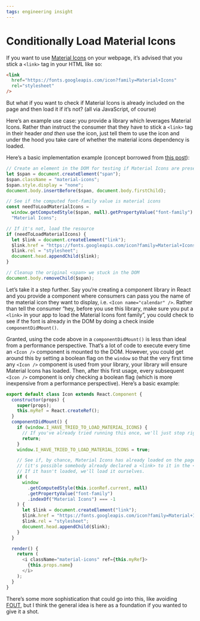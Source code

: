 ```yaml
---
tags: engineering insight
---
```


# Conditionally Load Material Icons

If you want to use [Material Icons](https://google.github.io/material-design-icons/) on your webpage, it’s advised that you stick a `<link>` tag in your HTML like so:

```html
<link
  href="https://fonts.googleapis.com/icon?family=Material+Icons"
  rel="stylesheet"
/>
```

But what if you want to check if Material Icons is already included on the page and then load it if it’s not? (all via JavaScript, of course)

Here’s an example use case: you provide a library which leverages Material Icons. Rather than instruct the consumer that they have to stick a `<link>` tag in their header _and then_ use the icon, just tell them to use the icon and under the hood you take care of whether the material icons dependency is loaded.

Here’s a basic implementation example (concept borrowed from [this post](https://allthingssmitty.com/2016/09/12/checking-if-font-awesome-loaded/)):

```js
// Create an element in the DOM for testing if Material Icons are present
let $span = document.createElement("span");
$span.className = "material-icons";
$span.style.display = "none";
document.body.insertBefore($span, document.body.firstChild);

// See if the computed font-family value is material icons
const needToLoadMaterialIcons =
  window.getComputedStyle($span, null).getPropertyValue("font-family") !==
  "Material Icons";

// If it's not, load the resource
if (needToLoadMaterialIcons) {
  let $link = document.createElement("link");
  $link.href = "https://fonts.googleapis.com/icon?family=Material+Icons";
  $link.rel = "stylesheet";
  document.head.appendChild($link);
}

// Cleanup the original <span> we stuck in the DOM
document.body.removeChild($span);
```

Let’s take it a step further. Say you’re creating a component library in React and you provide a component where consumers can pass you the name of the material icon they want to display, i.e. `<Icon name="calendar" />`. Rather than tell the consumer “hey, before you use this library, make sure you put a `<link>` in your app to load the Material Icons font family”, you could check to see if the font is already in the DOM by doing a check inside `componentDidMount()`.

Granted, using the code above in a `componentDidMount()` is less than ideal from a performance perspective. That’s a lot of code to execute every time an `<Icon />` component is mounted to the DOM. However, you could get around this by setting a boolean flag on the `window` so that the very first time any `<Icon />` component is used from your library, your library will ensure Material Icons has loaded. Then, after this first usage, every subsequent `<Icon />` component is only checking a boolean flag (which is more inexpensive from a performance perspective). Here’s a basic example:

```js
export default class Icon extends React.Component {
  constructor(props) {
    super(props);
    this.myRef = React.createRef();
  }
  componentDidMount() {
    if (window.I_HAVE_TRIED_TO_LOAD_MATERIAL_ICONS) {
      // If you've already tried running this once, we'll just stop right here.
      return;
    }
    window.I_HAVE_TRIED_TO_LOAD_MATERIAL_ICONS = true;

    // See if, by chance, Material Icons has already loaded on the page
    // (it's possible somebody already declared a <link> to it in the <head>)
    // If it hasn't loaded, we'll load it ourselves.
    if (
      window
        .getComputedStyle(this.iconRef.current, null)
        .getPropertyValue("font-family")
        .indexOf("Material Icons") === -1
    ) {
      let $link = document.createElement("link");
      $link.href = "https://fonts.googleapis.com/icon?family=Material+Icons";
      $link.rel = "stylesheet";
      document.head.appendChild($link);
    }
  }

  render() {
    return (
      <i className="material-icons" ref={this.myRef}>
        {this.props.name}
      </i>
    );
  }
}
```

There’s some more sophistication that could go into this, like avoiding [FOUT](https://www.paulirish.com/2009/fighting-the-font-face-fout/), but I think the general idea is here as a foundation if you wanted to give it a shot.
